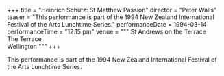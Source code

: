 +++
title = "Heinrich Schutz: St Matthew Passion"
director = "Peter Walls"
teaser = "This performance is part of the 1994 New Zealand International Festival of the Arts Lunchtime Series."
performanceDate = 1994-03-14
performanceTime = "12.15 pm"
venue = """
St Andrews on the Terrace  
The Terrace  
Wellington
"""
+++

This performance is part of the 1994 New Zealand International Festival of the Arts Lunchtime Series.
